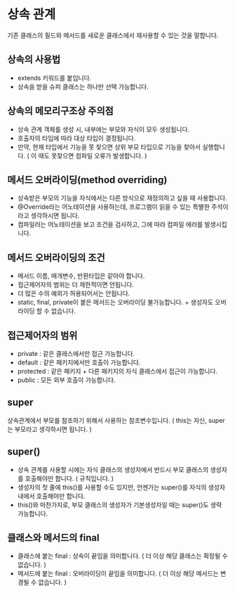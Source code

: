 상속 관계
=============================================
기존 클래스의 필드와 메서드를 새로운 클래스에서 재사용할 수 있는 것을 말합니다.

상속의 사용법
-----------------------------------------
- extends 키워드를 붙입니다.
- 상속을 받을 슈퍼 클래스는 하나만 선택 가능합니다.

상속의 메모리구조상 주의점
------------------------------------------
- 상속 관계 객체를 생성 시, 내부에는 부모와 자식이 모두 생성됩니다.
- 호출자의 타입에 따라 대상 타입이 결정됩니다.
- 만약, 현재 타입에서 기능을 못 찾으면 상위 부모 타입으로 기능을 찾아서 실행합니다. ( 이 때도 못찾으면 컴파일 오류가 발생합니다. )

메서드 오버라이딩(method overriding)
---------------------------------------
- 상속받은 부모의 기능을 자식에서는 다른 방식으로 재정의하고 싶을 때 사용합니다.
- @Override라는 어노테이션을 사용하는데, 프로그램이 읽을 수 있는 특별한 주석이라고 생각하시면 됩니다.
- 컴파일러는 어노테이션을 보고 조건을 검사하고, 그에 따라 컴파일 에러를 발생시킵니다.

메서드 오버라이딩의 조건
--------------------------------------
- 메서드 이름, 매개변수, 반환타입은 같아야 합니다.
- 접근제어자의 범위는 더 제한적이면 안됩니다.
- 더 많은 수의 예외가 허용되어서는 안됩니다.
- static, final, private이 붙은 메서드는 오버라이딩 불가능합니다. + 생성자도 오버라이딩 할 수 없습니다.

접근제어자의 범위
----------------------------------
- private : 같은 클래스에서만 접근 가능합니다.
- default : 같은 패키지에서만 호출이 가능합니다.
- protected : 같은 패키지 + 다른 패키지의 자식 클래스에서 접근이 가능합니다.
- public : 모든 외부 호출이 가능합니다.

super
-----------------------------------
상속관계에서 부모를 참조하기 위해서 사용하는 참조변수입니다. ( this는 자신, super는 부모라고 생각하시면 됩니다. )

super() 
-----------------------------------
- 상속 관계를 사용할 시에는 자식 클래스의 생성자에서 반드시 부모 클래스의 생성자를 호출해야만 합니다. ( 규칙입니다. )
- 생성자의 첫 줄에 this()를 사용할 수도 있지만, 언젠가는 super()를 자식의 생성자내에서 호출해야만 합니다.
- this()와 마찬가지로, 부모 클래스의 생성자가 기본생성자일 때는 super()도 생략 가능합니다.

클래스와 메서드의 final
----------------------------------
- 클래스에 붙는 final : 상속이 끝임을 의미합니다. ( 더 이상 해당 클래스는 확장될 수 없습니다. )
- 메서드에 붙는 final : 오버라이딩이 끝임을 의미합니다. ( 더 이상 해당 메서드는 변경될 수 없습니다. )




